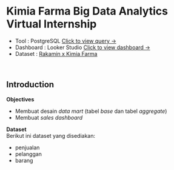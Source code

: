 # Kimia Farma Big Data Analytics Virtual Internship
  * Tool      : PostgreSQL [Click to view query →](https://github.com/sabirinID/Kimia-Farma-Big-Data-Analytics/blob/main/Files/Query_Data_Mart.sql) <br>
  * Dashboard : Looker Studio [Click to view dashboard →](https://lookerstudio.google.com/reporting/bdf015c2-e964-46ed-8b2b-9ae800e4c73b/page/rFGSD/edit) <br>
  * Dataset   : [Rakamin x Kimia Farma](https://www.rakamin.com/virtual-internship-experience/kimiafarma-big-data-analytics-virtual-internship-program)
<br>

## **Introduction**

**Objectives**
- Membuat desain _data mart_ (tabel _base_ dan tabel _aggregate_)
- Membuat _sales dashboard_

**Dataset** <br>
Berikut ini dataset yang disediakan:
- penjualan
- pelanggan
- barang
